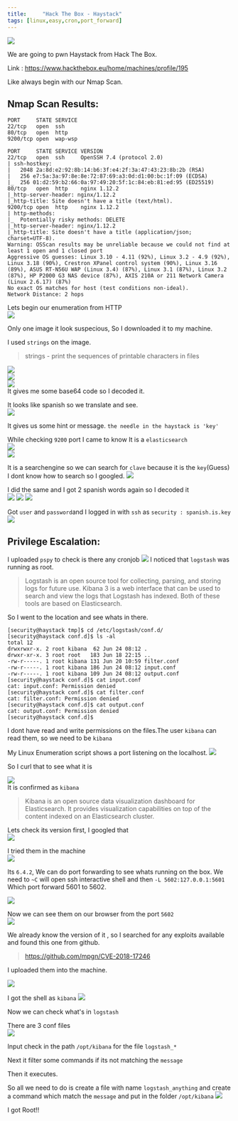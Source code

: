 ```yaml
---
title:     "Hack The Box - Haystack"
tags: [linux,easy,cron,port_forward]
---
```


![](https://raw.githubusercontent.com/0xw0lf/0xw0lf.github.io/master/img/htb-haystack/1.png)

We are going to pwn Haystack from Hack The Box.

Link : <https://www.hackthebox.eu/home/machines/profile/195>


Like always begin with our Nmap Scan.

## Nmap Scan Results:

```
PORT     STATE SERVICE
22/tcp   open  ssh
80/tcp   open  http
9200/tcp open  wap-wsp

PORT     STATE SERVICE VERSION
22/tcp   open  ssh     OpenSSH 7.4 (protocol 2.0)
| ssh-hostkey: 
|   2048 2a:8d:e2:92:8b:14:b6:3f:e4:2f:3a:47:43:23:8b:2b (RSA)
|   256 e7:5a:3a:97:8e:8e:72:87:69:a3:0d:d1:00:bc:1f:09 (ECDSA)
|_  256 01:d2:59:b2:66:0a:97:49:20:5f:1c:84:eb:81:ed:95 (ED25519)
80/tcp   open  http    nginx 1.12.2
|_http-server-header: nginx/1.12.2
|_http-title: Site doesn't have a title (text/html).
9200/tcp open  http    nginx 1.12.2
| http-methods: 
|_  Potentially risky methods: DELETE
|_http-server-header: nginx/1.12.2
|_http-title: Site doesn't have a title (application/json; charset=UTF-8).
Warning: OSScan results may be unreliable because we could not find at least 1 open and 1 closed port
Aggressive OS guesses: Linux 3.10 - 4.11 (92%), Linux 3.2 - 4.9 (92%), Linux 3.18 (90%), Crestron XPanel control system (90%), Linux 3.16 (89%), ASUS RT-N56U WAP (Linux 3.4) (87%), Linux 3.1 (87%), Linux 3.2 (87%), HP P2000 G3 NAS device (87%), AXIS 210A or 211 Network Camera (Linux 2.6.17) (87%)
No exact OS matches for host (test conditions non-ideal).
Network Distance: 2 hops
```
Lets begin our enumeration from HTTP<br/>
![](https://raw.githubusercontent.com/0xw0lf/0xw0lf.github.io/master/img/htb-haystack/2.png)

Only one image it look suspecious, So I downloaded it to my machine.

I used ``strings`` on the image.

>strings - print the sequences of printable characters in files

![](https://raw.githubusercontent.com/0xw0lf/0xw0lf.github.io/master/img/htb-haystack/3.png)<br/>
![](https://raw.githubusercontent.com/0xw0lf/0xw0lf.github.io/master/img/htb-haystack/4.png)<br/>
![](https://raw.githubusercontent.com/0xw0lf/0xw0lf.github.io/master/img/htb-haystack/5.png)<br/>
It gives me some base64 code so I decoded it.

It looks like spanish so we translate and see.<br/>
![](https://raw.githubusercontent.com/0xw0lf/0xw0lf.github.io/master/img/htb-haystack/6.png)

It gives us some hint or message. `` the needle in the haystack is 'key' ``

While checking ``9200`` port I came to know It is a ``elasticsearch``<br/>
![](https://raw.githubusercontent.com/0xw0lf/0xw0lf.github.io/master/img/htb-haystack/7.png)<br/>
![](https://raw.githubusercontent.com/0xw0lf/0xw0lf.github.io/master/img/htb-haystack/8.png)

It is a searchengine so we can search for ``clave`` because it is the ``key``(Guess)
I dont know how to search so I googled.
![](https://raw.githubusercontent.com/0xw0lf/0xw0lf.github.io/master/img/htb-haystack/9.png)

I did the same and I got 2 spanish words again so I decoded it <br/>
![](https://raw.githubusercontent.com/0xw0lf/0xw0lf.github.io/master/img/htb-haystack/10.png)
![](https://raw.githubusercontent.com/0xw0lf/0xw0lf.github.io/master/img/htb-haystack/11.png)
![](https://raw.githubusercontent.com/0xw0lf/0xw0lf.github.io/master/img/htb-haystack/12.png)

Got ``user`` and ``password``and I logged in with ``ssh`` as ``security : spanish.is.key``<br/>
![](https://raw.githubusercontent.com/0xw0lf/0xw0lf.github.io/master/img/htb-haystack/13.png)

## Privilege Escalation:

I uploaded ``pspy`` to check is there any cronjob
![](https://raw.githubusercontent.com/0xw0lf/0xw0lf.github.io/master/img/htb-haystack/14.png)
I noticed that ``logstash`` was running as root.

> Logstash is an open source tool for collecting, parsing, and storing logs for future use. Kibana 3 is a web interface that can be used to search and view the logs that Logstash has indexed. Both of these tools are based on Elasticsearch. 


So I went to the location and see whats in there.
```
[security@haystack tmp]$ cd /etc/logstash/conf.d/
[security@haystack conf.d]$ ls -al
total 12
drwxrwxr-x. 2 root kibana  62 Jun 24 08:12 .
drwxr-xr-x. 3 root root   183 Jun 18 22:15 ..
-rw-r-----. 1 root kibana 131 Jun 20 10:59 filter.conf
-rw-r-----. 1 root kibana 186 Jun 24 08:12 input.conf
-rw-r-----. 1 root kibana 109 Jun 24 08:12 output.conf
[security@haystack conf.d]$ cat input.conf 
cat: input.conf: Permission denied
[security@haystack conf.d]$ cat filter.conf 
cat: filter.conf: Permission denied
[security@haystack conf.d]$ cat output.conf 
cat: output.conf: Permission denied
[security@haystack conf.d]$ 
```
I dont have read and write permissions on the files.The user ``kibana`` can read them, so we need to be ``kibana``

My Linux Enumeration script shows a port listening on the localhost.
![](https://raw.githubusercontent.com/0xw0lf/0xw0lf.github.io/master/img/htb-haystack/15.png)

So I curl that to see what it is 

![](https://raw.githubusercontent.com/0xw0lf/0xw0lf.github.io/master/img/htb-haystack/16.png)<br/>
It is confirmed as ``kibana``

> Kibana is an open source data visualization dashboard for Elasticsearch. It provides visualization capabilities on top of the content indexed on an Elasticsearch cluster. 

Lets check its version first, I googled that<br/>
![](https://raw.githubusercontent.com/0xw0lf/0xw0lf.github.io/master/img/htb-haystack/17.png)

I tried them in the machine<br/>
![](https://raw.githubusercontent.com/0xw0lf/0xw0lf.github.io/master/img/htb-haystack/18.png)

Its ``6.4.2``, We can do port forwarding to see whats running on the box.
We need to ``` ~C ``` will open ssh interactive shell and then ``` -L 5602:127.0.0.1:5601 ``` Which port forward 5601 to 5602.

![](https://raw.githubusercontent.com/0xw0lf/0xw0lf.github.io/master/img/htb-haystack/19.png)

Now we can see them on our browser from the port ``5602``<br/>
![](https://raw.githubusercontent.com/0xw0lf/0xw0lf.github.io/master/img/htb-haystack/20.png)

We already know the version of it , so I searched for any exploits available and found this one from github.

>https://github.com/mpgn/CVE-2018-17246

I uploaded them into the machine.

![](https://raw.githubusercontent.com/0xw0lf/0xw0lf.github.io/master/img/htb-haystack/21.png)

I got the shell as ``kibana``
![](https://raw.githubusercontent.com/0xw0lf/0xw0lf.github.io/master/img/htb-haystack/22.png)

Now we can check what's in ``logstash``

There are 3 conf files<br/>
![](https://raw.githubusercontent.com/0xw0lf/0xw0lf.github.io/master/img/htb-haystack/23.png)

Input check in the path ``/opt/kibana`` for the file ``logstash_*``

Next it filter some commands if its not matching the ``message``

Then it executes.

So all we need to do is create a file with name ``logstash_anything`` and create a command which match the ``message`` and put in the folder ``/opt/kibana`` 
![](https://raw.githubusercontent.com/0xw0lf/0xw0lf.github.io/master/img/htb-haystack/24.png)

I got Root!!
